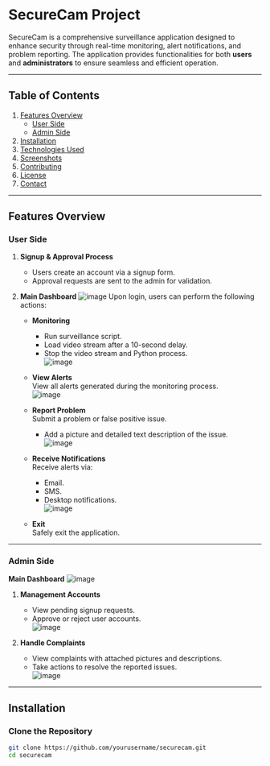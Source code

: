 # SecureCam Project

SecureCam is a comprehensive surveillance application designed to enhance security through real-time monitoring, alert notifications, and problem reporting. The application provides functionalities for both **users** and **administrators** to ensure seamless and efficient operation.

---

## Table of Contents
1. [Features Overview](#features-overview)
   - [User Side](#user-side)
   - [Admin Side](#admin-side)
2. [Installation](#installation)
3. [Technologies Used](#technologies-used)
4. [Screenshots](#screenshots)
5. [Contributing](#contributing)
6. [License](#license)
7. [Contact](#contact)

---

## Features Overview

### User Side
1. **Signup & Approval Process**
   - Users create an account via a signup form.
   - Approval requests are sent to the admin for validation.

2. **Main Dashboard**
   ![image](https://github.com/user-attachments/assets/374446ec-8605-4878-8164-393489aa343e)
   Upon login, users can perform the following actions:
   - **Monitoring**  
     - Run surveillance script.  
     - Load video stream after a 10-second delay.  
     - Stop the video stream and Python process.  
   ![image](https://github.com/user-attachments/assets/ece4b6f8-c9bc-4d4c-bb7d-180b80bc7519)



   - **View Alerts**  
     View all alerts generated during the monitoring process.  
     ![image](https://github.com/user-attachments/assets/6be2a6ad-1915-452a-b792-9107b267f046)


   - **Report Problem**  
     Submit a problem or false positive issue.  
     - Add a picture and detailed text description of the issue.  
     ![image](https://github.com/user-attachments/assets/a01e07a5-aef0-4698-a33d-b430e1c69927)


   - **Receive Notifications**  
     Receive alerts via:
     - Email.
     - SMS.
     - Desktop notifications.  
     ![image](https://github.com/user-attachments/assets/4b453650-f829-485b-a754-745c5d954cb0)


   - **Exit**  
     Safely exit the application.

---

### Admin Side
**Main Dashboard**
![image](https://github.com/user-attachments/assets/40732f96-691f-4806-bf13-0fcbbe32bd0d)

1. **Management Accounts**
   - View pending signup requests.
   - Approve or reject user accounts.  
   ![image](https://github.com/user-attachments/assets/b73ed25d-d58d-4e13-8952-694b1a492924)


2. **Handle Complaints**
   - View complaints with attached pictures and descriptions.
   - Take actions to resolve the reported issues.  
   ![image](https://github.com/user-attachments/assets/df020fd7-bc63-4006-aed3-ca13ab324c19)


---

## Installation
### Clone the Repository
```bash
git clone https://github.com/yourusername/securecam.git
cd securecam

